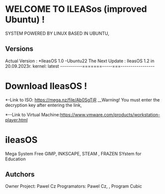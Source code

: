 # WELCOME TO ILEASos (improved Ubuntu) !
  SYSTEM POWERED BY LINUX BASED IN UBUNTU, 
## Versions 
Actual Version : *IleasOS 1.0 -Ubuntu22
The Next Update : IleasOS 1.2 in 20.09.2023r.
kernel: latest
-----------=======-----===-----------------
# Download IleasOS !
*-Link to ISO: https://mega.nz/file/Ab0SgTjR
__Warning! You must enter the decryption key after entering the link,


*--Link to Virtual Machine:https://www.vmware.com/products/workstation-player.html
#  ileasOS 
Mega System 
Free GIMP, INKSCAPE, STEAM , FRAZEN
SYstem for Education

## Autchors
Owner Project: Pawel Cz
Programators: Pawel Cz, 
, Program Cubic

